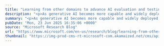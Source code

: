 ```yaml
---
title: "Learning from other domains to advance AI evaluation and testing"
description: "<p>As generative AI becomes more capable and widely deployed, familiar questions from the governance of other transformative technologies have resurfaced. Which opportunities, capabilities, risks, and impacts should be evaluated? Who should conduct evaluations, and at what stages of the technology lifecycle? What tests or measurements should be used? And how can we know if the [&#8230;]</p> <p>The post <a href='https://www.microsoft.com/en-us/research/blog/learning-from-other-domains-to-advance-ai-evaluation-and-testing/'>Learning from other domains to advance AI evaluation and testing</a> appeared first on <a href='https://www.microsoft.com/en-us/research'>Microsoft Research</a>.</p>"
summary: "<p>As generative AI becomes more capable and widely deployed, familiar questions from the governance of other transformative technologies have resurfaced. Which opportunities, capabilities, risks, and impacts should be evaluated? Who should conduct evaluations, and at what stages of the technology lifecycle? What tests or measurements should be used? And how can we know if the [&#8230;]</p> <p>The post <a href='https://www.microsoft.com/en-us/research/blog/learning-from-other-domains-to-advance-ai-evaluation-and-testing/'>Learning from other domains to advance AI evaluation and testing</a> appeared first on <a href='https://www.microsoft.com/en-us/research'>Microsoft Research</a>.</p>"
pubDate: "Mon, 23 Jun 2025 16:35:06 +0000"
source: "Microsoft Research Blog"
url: "https://www.microsoft.com/en-us/research/blog/learning-from-other-domains-to-advance-ai-evaluation-and-testing/"
thumbnail: "https://img-prod-cms-rt-microsoft-com.akamaized.net/cms/api/am/imageFileData/RE1Mu3b?ver=5c31&h=30"
---
```


